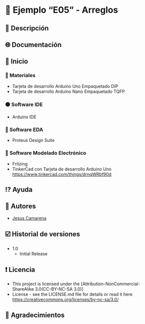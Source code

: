 # :closed_book: **Ejemplo “E05” - Arreglos**

## :large_blue_diamond: Descripción


## :globe_with_meridians: Documentación


## :large_orange_diamond: Inicio

### :electric_plug: Materiales
* Tarjeta de desarrollo Arduino Uno Empaquetado DIP
* Tarjeta de desarrollo Arduino Nano Empaquetado TQFP

### :black_circle: Software IDE
* Arduino IDE

### :large_blue_circle: Software EDA
* Proteus Design Suite

### :red_circle: Software Modelado Electrónico
* Fritzing
* TinkerCad con Tarjeta de desarrollo Arduino Uno
https://www.tinkercad.com/things/drnqWRbf90d

## :interrobang: Ayuda

## :busts_in_silhouette: Autores
* [Jesus Camarena](https://www.notion.so/didyde/Profesor-universitario-Dise-ador-de-hardware-para-sistemas-embebidos-81703493db3c44c4a75b49b2d536ea19)

## :ballot_box_with_check: Historial de versiones
* 1.0
    * Initial Release

## :exclamation: Licencia
 * This project is licensed under the [Attribution-NonCommercial-ShareAlike 3.0(CC-BY-NC-SA 3.0)] 
 * License - see the LICENSE.md file for details or read it here https://creativecommons.org/licenses/by-nc-sa/3.0/

## :speech_balloon: Agradecimientos

